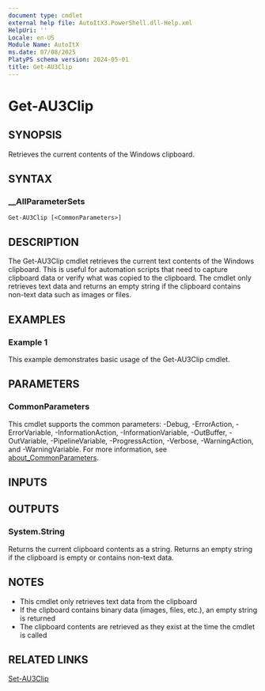 ```yaml
---
document type: cmdlet
external help file: AutoItX3.PowerShell.dll-Help.xml
HelpUri: ''
Locale: en-US
Module Name: AutoItX
ms.date: 07/08/2025
PlatyPS schema version: 2024-05-01
title: Get-AU3Clip
---
```


# Get-AU3Clip

## SYNOPSIS

Retrieves the current contents of the Windows clipboard.

## SYNTAX

### __AllParameterSets

```
Get-AU3Clip [<CommonParameters>]
```



## DESCRIPTION

The Get-AU3Clip cmdlet retrieves the current text contents of the Windows clipboard. This is useful for automation scripts that need to capture clipboard data or verify what was copied to the clipboard. The cmdlet only retrieves text data and returns an empty string if the clipboard contains non-text data such as images or files.

## EXAMPLES

### Example 1

This example demonstrates basic usage of the Get-AU3Clip cmdlet.

## PARAMETERS

### CommonParameters

This cmdlet supports the common parameters: -Debug, -ErrorAction, -ErrorVariable,
-InformationAction, -InformationVariable, -OutBuffer, -OutVariable, -PipelineVariable,
-ProgressAction, -Verbose, -WarningAction, and -WarningVariable. For more information, see
[about_CommonParameters](https://go.microsoft.com/fwlink/?LinkID=113216).

## INPUTS

## OUTPUTS

### System.String

Returns the current clipboard contents as a string. Returns an empty string if the clipboard is empty or contains non-text data.

## NOTES

- This cmdlet only retrieves text data from the clipboard
- If the clipboard contains binary data (images, files, etc.), an empty string is returned
- The clipboard contents are retrieved as they exist at the time the cmdlet is called

## RELATED LINKS

[Set-AU3Clip](Set-AU3Clip.md)









